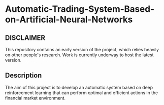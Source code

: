 # Automatic-Trading-System-Based-on-Artificial-Neural-Networks

## DISCLAIMER

This repository contains an early version of the project, which relies heavily on other people's research. Work is currently underway to host the latest version.

## Description

The aim of this project is to develop an automatic system based on deep reinforcement learning that can perform optimal and efficient actions in the financial market environment.
